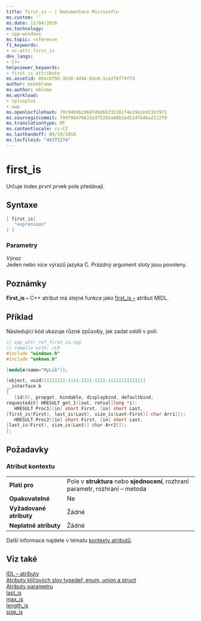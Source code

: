 ```yaml
---
title: first_is – | Dokumentace Microsoftu
ms.custom: ''
ms.date: 11/04/2016
ms.technology:
- cpp-windows
ms.topic: reference
f1_keywords:
- vc-attr.first_is
dev_langs:
- C++
helpviewer_keywords:
- first_is attribute
ms.assetid: 89acbf56-3b38-4d44-83e8-1ce2f6f74ffd
author: mikeblome
ms.author: mblome
ms.workload:
- cplusplus
- uwp
ms.openlocfilehash: 79c94b9b29687d8d6bf32381f4e19e2ed21bf971
ms.sourcegitcommit: 799f9b976623a375203ad8b2ad5147bd6a2212f0
ms.translationtype: MT
ms.contentlocale: cs-CZ
ms.lasthandoff: 09/19/2018
ms.locfileid: "46372274"
---
```

# <a name="firstis"></a>first_is

Určuje index první prvek pole předávají.

## <a name="syntax"></a>Syntaxe

```cpp
[ first_is(
   "expression"
) ]
```

### <a name="parameters"></a>Parametry

*Výraz*<br/>
Jeden nebo více výrazů jazyka C. Prázdný argument sloty jsou povoleny.

## <a name="remarks"></a>Poznámky

**First_is –** C++ atribut má stejné funkce jako [first_is –](/windows/desktop/Midl/first-is) atribut MIDL.

## <a name="example"></a>Příklad

Následující kód ukazuje různé způsoby, jak zadat oddíl v poli:

```cpp
// cpp_attr_ref_first_is.cpp
// compile with: /LD
#include "windows.h"
#include "unknwn.h"

[module(name="MyLib")];

[object, uuid(11111111-1111-1111-1111-111111111111)]
__interface b
{
   [id(0), propget, bindable, displaybind, defaultbind,
requestedit] HRESULT get_I([out, retval]long *i);
   HRESULT Proc1([in] short First, [in] short Last,
[first_is(First), last_is(Last), size_is(Last-First)] char Arr1[]);
   HRESULT Proc2([in] short First, [in] short Last,
[last_is(First), size_is(Last)] char Arr2[]);
};
```

## <a name="requirements"></a>Požadavky

### <a name="attribute-context"></a>Atribut kontextu

|||
|-|-|
|**Platí pro**|Pole v **struktura** nebo **sjednocení**, rozhraní parametr, rozhraní – metoda|
|**Opakovatelné**|Ne|
|**Vyžadované atributy**|Žádné|
|**Neplatné atributy**|Žádné|

Další informace najdete v tématu [kontexty atributů](../windows/attribute-contexts.md).

## <a name="see-also"></a>Viz také

[IDL – atributy](../windows/idl-attributes.md)<br/>
[Atributy klíčových slov typedef, enum, union a struct](../windows/typedef-enum-union-and-struct-attributes.md)<br/>
[Atributy parametru](../windows/parameter-attributes.md)<br/>
[last_is](../windows/last-is.md)<br/>
[max_is](../windows/max-is.md)<br/>
[length_is](../windows/length-is.md)<br/>
[size_is](../windows/size-is.md)  